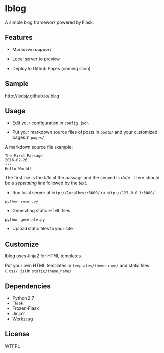 # lblog

A simple blog framework powered by Flask.

## Features

- Markdown support

- Local server to preview

- Deploy to Github Pages (coming soon)

## Sample
http://lsdsjy.github.io/lblog

## Usage

- Edit your configuration in `config.json`

- Put your markdown source files of posts in `posts/` and your customized pages in `pages/`

A markdown source file example:
  
```
The First Passage
2016-02-26
---
Hello World!
```

The first line is the *title* of the passage and the second is *date*. There should be a *seperating line* followed by the *text*.

- Run local server at `http://localhost:5000/` or `http://127.0.0.1:5000/`

```
python sever.py
```

- Generating static HTML files

```
python generate.py
```

- Upload static files to your site

## Customize

lblog uses Jinja2 for HTML templates.

Put your own HTML templates in `templates/theme_name/` and static files (`.css/.js`) in `static/theme_name/`

## Dependencies
- Python 2.7
- Flask
- Frozen-Flask
- Jinja2
- Werkzeug

## License

WTFPL
